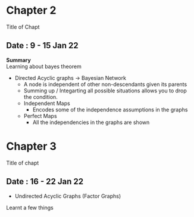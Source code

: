 # Chapter 2 

Title of Chapt 
## Date : 9 - 15 Jan 22

**Summary**  
Learning about bayes theorem 
- Directed Acyclic graphs -> Bayesian Network 
  - A node is independent of other non-descendants given its parents 
  - Summing up / Integarting all possible situations allows you to drop the condition.
  - Independent Maps 
    - Encodes some of the independence assumptions in the graphs 
  - Perfect Maps
    - All the independencies in the graphs are shown 

# Chapter 3 
Title of chapt 
## Date : 16 - 22 Jan 22
- Undirected Acyclic Graphs (Factor Graphs)

Learnt a few things 
